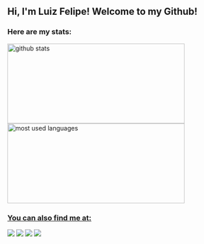 ## Hi, I'm Luiz Felipe! Welcome to my Github!
### Here are my stats:
<div>
    <a href="https://github.com/lfvalerio">
    <img height="180px" width="400px" alt="github stats" src="https://github-readme-stats.vercel.app/api?username=lfvalerio&show_icons=true&theme=github_dark&include_all_commits=true&count_private=true"/>
    <img height="180px" width="400px" alt="most used languages" src="https://github-readme-stats.vercel.app/api/top-langs/?username=lfvalerio&layout=compact&theme=github_dark&langs_count=16&themes=dracula"/>
</div>


</div>
    
### You can also find me at:
<div> 
  <a href="https://www.facebook.com/lfvalerio" target="_blank"><img src="https://img.shields.io/badge/Facebook-blue?style=for-the-badge&logo=facebook&logoColor=white" target="_blank"></a>
  <a href="https://instagram.com/lfvalerio" target="_blank"><img src="https://img.shields.io/badge/-Instagram-red?style=for-the-badge&logo=instagram&logoColor=white" target="_blank"></a>
 	<a href="https://wa.me/5514997364692?lang=en" target="_blank"><img src="https://img.shields.io/badge/Whatsapp-green?style=for-the-badge&logo=whatsapp&logoColor=white" target="_blank"></a>
  <a href = "mailto:lfvalerio@outlook.com.br"><img src="https://img.shields.io/badge/-Mail-gray?style=for-the-badge&logo=gmail&logoColor=white" target="_blank"></a>
</div>
